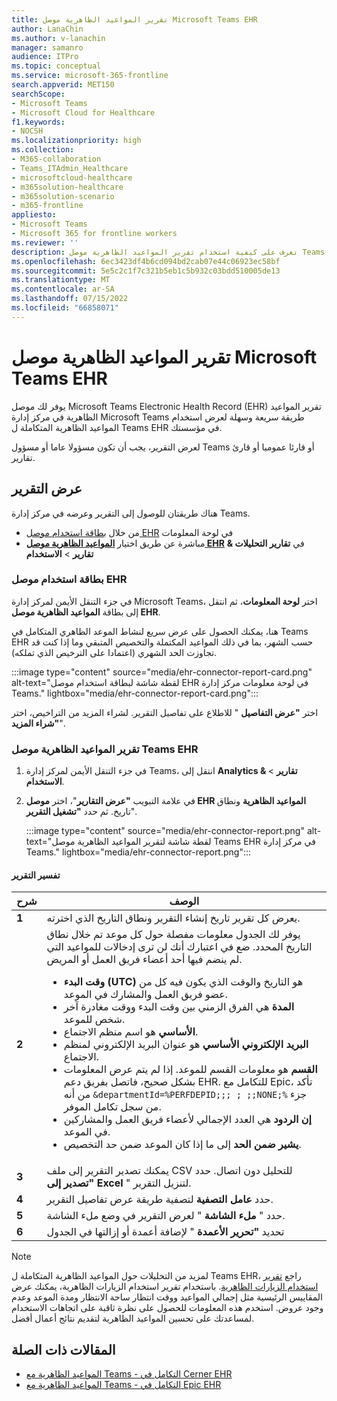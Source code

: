 ```yaml
---
title: تقرير المواعيد الظاهرية موصل Microsoft Teams EHR
author: LanaChin
ms.author: v-lanachin
manager: samanro
audience: ITPro
ms.topic: conceptual
ms.service: microsoft-365-frontline
search.appverid: MET150
searchScope:
- Microsoft Teams
- Microsoft Cloud for Healthcare
f1.keywords:
- NOCSH
ms.localizationpriority: high
ms.collection:
- M365-collaboration
- Teams_ITAdmin_Healthcare
- microsoftcloud-healthcare
- m365solution-healthcare
- m365solution-scenario
- m365-frontline
appliesto:
- Microsoft Teams
- Microsoft 365 for frontline workers
ms.reviewer: ''
description: تعرف على كيفية استخدام تقرير المواعيد الظاهرية موصل Teams EHR في مركز إدارة Microsoft Teams للحصول على نظرة عامة حول استخدام المواعيد الظاهرية المتكاملة من EHR في مؤسستك.
ms.openlocfilehash: 6ec3423df4b6cd094bd2cab07e44c06923ec58bf
ms.sourcegitcommit: 5e5c2c1f7c321b5eb1c5b932c03bdd510005de13
ms.translationtype: MT
ms.contentlocale: ar-SA
ms.lasthandoff: 07/15/2022
ms.locfileid: "66858071"
---
```

# <a name="microsoft-teams-ehr-connector-virtual-appointments-report"></a>تقرير المواعيد الظاهرية موصل Microsoft Teams EHR

يوفر لك موصل Microsoft Teams Electronic Health Record (EHR) تقرير المواعيد الظاهرية في مركز إدارة Microsoft Teams طريقة سريعة وسهلة لعرض استخدام المواعيد الظاهرية المتكاملة ل Teams EHR في مؤسستك.

لعرض التقرير، يجب أن تكون مسؤولا عاما أو مسؤول Teams أو قارئا عموميا أو قارئ تقارير.

## <a name="view-the-report"></a>عرض التقرير

هناك طريقتان للوصول إلى التقرير وعرضه في مركز إدارة Teams.

- من خلال [بطاقة استخدام موصل EHR](#the-ehr-connector-usage-card) في لوحة المعلومات
- مباشرة عن طريق اختيار [**المواعيد الظاهرية موصل EHR**](#the-teams-ehr-connector-virtual-appointments-report) في **تقارير التحليلات & تقارير** > **الاستخدام**

### <a name="the-ehr-connector-usage-card"></a>بطاقة استخدام موصل EHR

في جزء التنقل الأيمن لمركز إدارة Microsoft Teams، اختر **لوحة المعلومات**، ثم انتقل إلى بطاقة **المواعيد الظاهرية موصل EHR**.

هنا، يمكنك الحصول على عرض سريع لنشاط الموعد الظاهري المتكامل في Teams EHR حسب الشهر، بما في ذلك المواعيد المكتملة والتخصيص المتبقي وما إذا كنت قد تجاوزت الحد الشهري (اعتمادا على الترخيص الذي تملكه).

:::image type="content" source="media/ehr-connector-report-card.png" alt-text="لقطة شاشة لبطاقة استخدام موصل EHR في لوحة معلومات مركز إدارة Teams." lightbox="media/ehr-connector-report-card.png":::

اختر **"عرض التفاصيل** " للاطلاع على تفاصيل التقرير. لشراء المزيد من التراخيص، اختر **"شراء المزيد**".

### <a name="the-teams-ehr-connector-virtual-appointments-report"></a>تقرير المواعيد الظاهرية موصل Teams EHR

1. في جزء التنقل الأيمن لمركز إدارة Teams، انتقل إلى **Analytics & تقارير** > **الاستخدام**.
1. في علامة التبويب **"عرض التقارير**"، اختر **موصل EHR المواعيد الظاهرية** ونطاق تاريخ. ثم حدد **"تشغيل التقرير**".

    :::image type="content" source="media/ehr-connector-report.png" alt-text="لقطة شاشة لتقرير المواعيد الظاهرية موصل Teams EHR في مركز إدارة Teams." lightbox="media/ehr-connector-report.png":::

#### <a name="interpret-the-report"></a>تفسير التقرير

|شرح |الوصف  |
|--------|-------------|
|**1**   |يعرض كل تقرير تاريخ إنشاء التقرير ونطاق التاريخ الذي اخترته.|
|**2**   |يوفر لك الجدول معلومات مفصلة حول كل موعد تم خلال نطاق التاريخ المحدد. ضع في اعتبارك أنك لن ترى إدخالات للمواعيد التي لم ينضم فيها أحد أعضاء فريق العمل أو المريض. <ul><li>**وقت البدء (UTC)** هو التاريخ والوقت الذي يكون فيه كل من عضو فريق العمل والمشارك في الموعد.  </li> <li>**المدة** هي الفرق الزمني بين وقت البدء ووقت مغادرة آخر شخص للموعد.</li> <li>**الأساسي** هو اسم منظم الاجتماع. <li>**البريد الإلكتروني الأساسي** هو عنوان البريد الإلكتروني لمنظم الاجتماع.</li> <li> **القسم** هو معلومات القسم للموعد. إذا لم يتم عرض المعلومات بشكل صحيح، فاتصل بفريق دعم EHR. للتكامل مع Epic، تأكد من أنه ```&departmentId=%PERFDEPID;;; ; ;;NONE;%``` جزء من سجل تكامل الموفر. </li></li> <li>**إن الردود** هي العدد الإجمالي لأعضاء فريق العمل والمشاركين في الموعد.</li> <li>**يشير ضمن الحد** إلى ما إذا كان الموعد ضمن حد التخصيص. </li> </ul> |
|**3**   |يمكنك تصدير التقرير إلى ملف CSV للتحليل دون اتصال. حدد **"تصدير إلى Excel** " لتنزيل التقرير. |
|**4**   |حدد **عامل التصفية** لتصفية طريقة عرض تفاصيل التقرير. |
|**5**   |حدد " **ملء الشاشة** " لعرض التقرير في وضع ملء الشاشة. |
|**6**   |تحديد **"تحرير الأعمدة** " لإضافة أعمدة أو إزالتها في الجدول |

> [!NOTE]
> لمزيد من التحليلات حول المواعيد الظاهرية المتكاملة ل Teams EHR، راجع [تقرير استخدام الزيارات الظاهرية](virtual-visits-usage-report.md). باستخدام تقرير استخدام الزيارات الظاهرية، يمكنك عرض المقاييس الرئيسية مثل إجمالي المواعيد ووقت انتظار ساحة الانتظار ومدة الموعد وعدم وجود عروض. استخدم هذه المعلومات للحصول على نظرة ثاقبة على اتجاهات الاستخدام لمساعدتك على تحسين المواعيد الظاهرية لتقديم نتائج أعمال أفضل.

## <a name="related-articles"></a>المقالات ذات الصلة

- [المواعيد الظاهرية مع Teams - التكامل في Cerner EHR](ehr-admin-cerner.md)
- [المواعيد الظاهرية مع Teams - التكامل في Epic EHR](ehr-admin-epic.md) 
